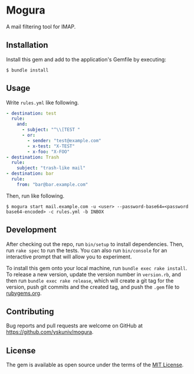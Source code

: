 # Mogura

A mail filtering tool for IMAP.

## Installation

Install this gem and add to the application's Gemfile by executing:

    $ bundle install

## Usage

Write `rules.yml` like following.

```yaml
- destination: test
  rule:
    and:
      - subject: "^\\[TEST "
      - or:
        - sender: "test@example.com"
        - x-test: "X-TEST"
        - x-foo: "X-FOO"
- destination: Trash
  rule:
    subject: "trash-like mail"
- destination: bar
  rule:
    from: "bar@bar.example.com"
```

Then, run like following.

```console
$ mogura start mail.example.com -u <user> --password-base64=<password base64-encoded> -c rules.yml -b INBOX
```

## Development

After checking out the repo, run `bin/setup` to install dependencies. Then, run `rake spec` to run the tests. You can also run `bin/console` for an interactive prompt that will allow you to experiment.

To install this gem onto your local machine, run `bundle exec rake install`. To release a new version, update the version number in `version.rb`, and then run `bundle exec rake release`, which will create a git tag for the version, push git commits and the created tag, and push the `.gem` file to [rubygems.org](https://rubygems.org).

## Contributing

Bug reports and pull requests are welcome on GitHub at https://github.com/yskuniv/mogura.

## License

The gem is available as open source under the terms of the [MIT License](https://opensource.org/licenses/MIT).
